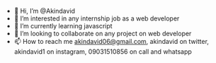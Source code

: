 - 👋 Hi, I’m @Akindavid
- 👀 I’m interested in any internship job as a web developer
- 🌱 I’m currently learning javascript
- 💞️ I’m looking to collaborate on any project on web developer
- 📫 How to reach me akindavid06@gmail.com, akindavid on twitter, akindavid1 on instagram, 09031510856 on call and whatsapp

<!---
Akindavid/Akindavid is a ✨ special ✨ repository because its `README.md` (this file) appears on your GitHub profile.
You can click the Preview link to take a look at your changes.
--->
